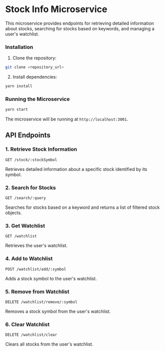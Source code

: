 # Stock Info Microservice

This microservice provides endpoints for retrieving detailed information about
stocks, searching for stocks based on keywords, and managing a user's watchlist.

### Installation

1. Clone the repository:

```bash
git clone <repository_url>
```

2. Install dependencies:

```bash
yarn install
```

### Running the Microservice

```bash
yarn start
```

The microservice will be running at `http://localhost:3001`.

## API Endpoints

### 1. Retrieve Stock Information

```http
GET /stock/:stockSymbol
```

Retrieves detailed information about a specific stock identified by its symbol.

### 2. Search for Stocks

```http
GET /search/:query
```

Searches for stocks based on a keyword and returns a list of filtered stock
objects.

### 3. Get Watchlist

```http
GET /watchlist
```

Retrieves the user's watchlist.

### 4. Add to Watchlist

```http
POST /watchlist/add/:symbol
```

Adds a stock symbol to the user's watchlist.

### 5. Remove from Watchlist

```http
DELETE /watchlist/remove/:symbol
```

Removes a stock symbol from the user's watchlist.

### 6. Clear Watchlist

```http
DELETE /watchlist/clear
```

Clears all stocks from the user's watchlist.
